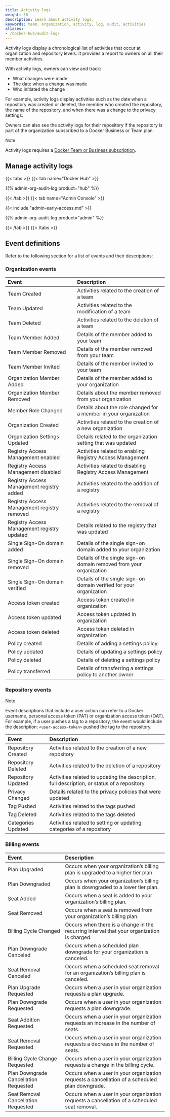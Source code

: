 ```yaml
---
title: Activity logs
weight: 50
description: Learn about activity logs.
keywords: team, organization, activity, log, audit, activities
aliases:
- /docker-hub/audit-log/
---
```


Activity logs display a chronological list of activities that occur at organization and repository levels. It provides a report to owners on all their member activities.

With activity logs, owners can view and track:
 - What changes were made
 - The date when a change was made
 - Who initiated the change

For example, activity logs display activities such as the date when a repository was created or deleted, the member who created the repository, the name of the repository, and when there was a change to the privacy settings.

Owners can also see the activity logs for their repository if the repository is part of the organization subscribed to a Docker Business or Team plan.

> [!NOTE]
>
> Activity logs requires a [Docker Team or Business subscription](/manuals/subscription/_index.md).

## Manage activity logs

{{< tabs >}}
{{< tab name="Docker Hub" >}}

{{% admin-org-audit-log product="hub" %}}

{{< /tab >}}
{{< tab name="Admin Console" >}}

{{< include "admin-early-access.md" >}}

{{% admin-org-audit-log product="admin" %}}

{{< /tab >}}
{{< /tabs >}}

## Event definitions

Refer to the following section for a list of events and their descriptions:

### Organization events

| Event                                                          | Description                                   |
|:------------------------------------------------------------------|:------------------------------------------------|
| Team Created | Activities related to the creation of a team |
| Team Updated | Activities related to the modification of a team |
| Team Deleted | Activities related to the deletion of a team |
| Team Member Added | Details of the member added to your team |
| Team Member Removed | Details of the member removed from your team |
| Team Member Invited | Details of the member invited to your team |
| Organization Member Added | Details of the member added to your organization |
| Organization Member Removed | Details about the member removed from your organization |
| Member Role Changed | Details about the role changed for a member in your organization |
| Organization Created | Activities related to the creation of a new organization |
| Organization Settings Updated | Details related to the organization setting that was updated |
| Registry Access Management enabled | Activities related to enabling Registry Access Management |
| Registry Access Management disabled | Activities related to disabling Registry Access Management |
| Registry Access Management registry added | Activities related to the addition of a registry |
| Registry Access Management registry removed | Activities related to the removal of a registry |
| Registry Access Management registry updated | Details related to the registry that was updated |
| Single Sign-On domain added | Details of the single sign-on domain added to your organization |
| Single Sign-On domain removed | Details of the single sign-on domain removed from your organization |
| Single Sign-On domain verified | Details of the single sign-on domain verified for your organization |
| Access token created | Access token created in organization |
| Access token updated | Access token updated in organization |
| Access token deleted | Access token deleted in organization |
| Policy created | Details of adding a settings policy |
| Policy updated | Details of updating a settings policy |
| Policy deleted | Details of deleting a settings policy |
| Policy transferred | Details of transferring a settings policy to another owner |

### Repository events

> [!NOTE]
>
> Event descriptions that include a user action can refer to a Docker username, personal access token (PAT) or organization access token (OAT). For example, if a user pushes a tag to a repository, the event would include the description: `<user-access-token>` pushed the tag to the repository.

| Event                                                          | Description                                   |
|:------------------------------------------------------------------|:------------------------------------------------|
| Repository Created | Activities related to the creation of a new repository |
| Repository Deleted | Activities related to the deletion of a repository |
| Repository Updated | Activities related to updating the description, full description, or status of a repository |
| Privacy Changed | Details related to the privacy policies that were updated |
| Tag Pushed | Activities related to the tags pushed |
| Tag Deleted | Activities related to the tags deleted |
| Categories Updated | Activities related to setting or updating categories of a repository |

### Billing events

| Event                                                          | Description                                   |
|:------------------------------------------------------------------|:------------------------------------------------|
| Plan Upgraded | Occurs when your organization’s billing plan is upgraded to a higher tier plan.|
| Plan Downgraded | Occurs when your organization’s billing plan is downgraded to a lower tier plan. |
| Seat Added | Occurs when a seat is added to your organization’s billing plan. |
| Seat Removed | Occurs when a seat is removed from your organization’s billing plan. |
| Billing Cycle Changed | Occurs when there is a change in the recurring interval that your organization is charged.|
| Plan Downgrade Canceled | Occurs when a scheduled plan downgrade for your organization is canceled.|
| Seat Removal Canceled | Occurs when a scheduled seat removal for an organization’s billing plan is canceled. |
| Plan Upgrade Requested | Occurs when a user in your organization requests a plan upgrade. |
| Plan Downgrade Requested | Occurs when a user in your organization requests a plan downgrade. |
| Seat Addition Requested | Occurs when a user in your organization requests an increase in the number of seats. |
| Seat Removal Requested | Occurs when a user in your organization requests a decrease in the number of seats. |
| Billing Cycle Change Requested | Occurs when a user in your organization requests a change in the billing cycle. |
| Plan Downgrade Cancellation Requested | Occurs when a user in your organization requests a cancellation of a scheduled plan downgrade. |
| Seat Removal Cancellation Requested | Occurs when a user in your organization requests a cancellation of a scheduled seat removal. |

